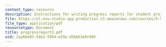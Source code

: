 ```yaml
---
content_type: resource
description: Instructions for writing progress reports for student projects.
file: https://ol-ocw-studio-app-production.s3.amazonaws.com/courses/5-92-energy-environment-and-society-spring-2007/2aa66e0554e25954e29ad5b661e0c905_progressreport3.pdf
file_type: application/pdf
resourcetype: Document
title: progressreport3.pdf
uid: 2aa66e05-54e2-5954-e29a-d5b661e0c905
---
```

